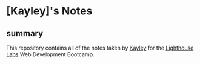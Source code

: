 # [Kayley]'s Notes

## summary

This repository contains all of the notes taken by [Kayley](https://github.com/krl87) for the [Lighthouse Labs](https://lighthouselabs.ca) Web Development Bootcamp.